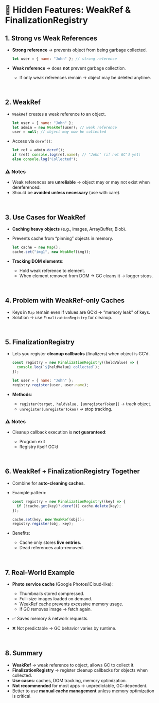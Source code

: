 

# 🔹 Hidden Features: WeakRef & FinalizationRegistry

## 1. Strong vs Weak References

* **Strong reference** → prevents object from being garbage collected.

  ```js
  let user = { name: "John" }; // strong reference
  ```
* **Weak reference** → does **not** prevent garbage collection.

  * If only weak references remain → object may be deleted anytime.

<br>

## 2. WeakRef

* `WeakRef` creates a weak reference to an object.

  ```js
  let user = { name: "John" };
  let admin = new WeakRef(user); // weak reference
  user = null; // object may now be collected
  ```
* Access via `deref()`:

  ```js
  let ref = admin.deref();
  if (ref) console.log(ref.name); // "John" (if not GC'd yet)
  else console.log("Collected");
  ```

### ⚠️ Notes

* Weak references are **unreliable** → object may or may not exist when dereferenced.
* Should be **avoided unless necessary** (use with care).

<br>

## 3. Use Cases for WeakRef

* **Caching heavy objects** (e.g., images, ArrayBuffer, Blob).
* Prevents cache from “pinning” objects in memory.

  ```js
  let cache = new Map();
  cache.set("img1", new WeakRef(img));
  ```
* **Tracking DOM elements**:

  * Hold weak reference to element.
  * When element removed from DOM → GC cleans it → logger stops.

<br>

## 4. Problem with WeakRef-only Caches

* Keys in `Map` remain even if values are GC’d → “memory leak” of keys.
* Solution → use `FinalizationRegistry` for cleanup.

<br>

## 5. FinalizationRegistry

* Lets you register **cleanup callbacks** (finalizers) when object is GC’d.

  ```js
  const registry = new FinalizationRegistry((heldValue) => {
    console.log(`${heldValue} collected`);
  });

  let user = { name: "John" };
  registry.register(user, user.name);
  ```
* **Methods**:

  * `register(target, heldValue, [unregisterToken])` → track object.
  * `unregister(unregisterToken)` → stop tracking.

### ⚠️ Notes

* Cleanup callback execution is **not guaranteed**:

  * Program exit
  * Registry itself GC’d

<br>

## 6. WeakRef + FinalizationRegistry Together

* Combine for **auto-cleaning caches**.
* Example pattern:

  ```js
  const registry = new FinalizationRegistry((key) => {
    if (!cache.get(key)?.deref()) cache.delete(key);
  });

  cache.set(key, new WeakRef(obj));
  registry.register(obj, key);
  ```
* Benefits:

  * Cache only stores **live entries**.
  * Dead references auto-removed.

<br>

## 7. Real-World Example

* **Photo service cache** (Google Photos/iCloud-like):

  * Thumbnails stored compressed.
  * Full-size images loaded on demand.
  * WeakRef cache prevents excessive memory usage.
  * If GC removes image → fetch again.
* ✅ Saves memory & network requests.
* ❌ Not predictable → GC behavior varies by runtime.

<br>

## 8. Summary

* **WeakRef** → weak reference to object, allows GC to collect it.
* **FinalizationRegistry** → register cleanup callbacks for objects when collected.
* **Use cases**: caches, DOM tracking, memory optimization.
* **Not recommended** for most apps → unpredictable, GC-dependent.
* Better to use **manual cache management** unless memory optimization is critical.
